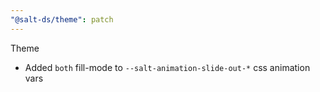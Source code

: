 ```yaml
---
"@salt-ds/theme": patch
---
```


Theme

- Added `both` fill-mode to `--salt-animation-slide-out-*` css animation vars
